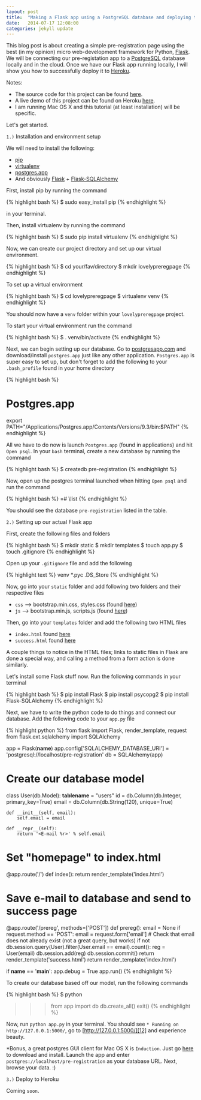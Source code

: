 ```yaml
---
layout: post
title:  "Making a Flask app using a PostgreSQL database and deploying to Heroku"
date:   2014-07-17 12:08:00
categories: jekyll update
---
```


This blog post is about creating a simple pre-registration page using the best (in my opinion) micro web-development framework for Python, [Flask][1]. We will be connecting our pre-registation app to a [PostgreSQL][2] database locally and in the cloud. Once we have our Flask app running locally, I will show you how to successfully deploy it to [Heroku][3].

Notes: 

- The source code for this project can be found [here][4].
- A live demo of this project can be found on Heroku [here](http://flask-postgres-heroku.herokuapp.com/).
- I am running Mac OS X and this tutorial (at least installation) will be specific.

Let's get started.

`1.)` Installation and environment setup

We will need to install the following:

- [pip][5]
- [virtualenv][6]
- [postgres.app][7]
- And obviously [Flask][1] + [Flask-SQLAlchemy](https://pythonhosted.org/Flask-SQLAlchemy/)

First, install pip by running the command

{% highlight bash %}
$ sudo easy_install pip
{% endhighlight %}

in your terminal.

Then, install virtualenv by running the command

{% highlight bash %}
$ sudo pip install virtualenv
{% endhighlight %}

Now, we can create our project directory and set up our virtual environment.

{% highlight bash %}
$ cd your/fav/directory
$ mkdir lovelypreregpage
{% endhighlight %}

To set up a virtual environment

{% highlight bash %}
$ cd lovelypreregpage
$ virtualenv venv
{% endhighlight %}

You should now have a `venv` folder within your `lovelypreregpage` project.

To start your virtual environment run the command

{% highlight bash %}
$ . venv/bin/activate
{% endhighlight %}

Next, we can begin setting up our database. Go to [postgresapp.com][7] and download/install `postgres.app` just like any other application. `Postgres.app` is super easy to set up, but don't forget to add the following to your `.bash_profile` found in your home directory

{% highlight bash %}
# Postgres.app
export PATH="/Applications/Postgres.app/Contents/Versions/9.3/bin:$PATH"
{% endhighlight %}

All we have to do now is launch `Postgres.app` (found in applications) and hit `Open psql`. In your `bash` terminal, create a new database by running the command

{% highlight bash %}
$ createdb pre-registration
{% endhighlight %}

Now, open up the postgres terminal launched when hitting `Open psql` and run the command

{% highlight bash %}
=# \list
{% endhighlight %}

You should see the database `pre-registration` listed in the table.

`2.)` Setting up our actual Flask app

First, create the following files and folders

{% highlight bash %}
$ mkdir static
$ mkdir templates
$ touch app.py
$ touch .gitignore
{% endhighlight %}

Open up your `.gitignore` file and add the following

{% highlight text %}
venv
*.pyc
.DS_Store
{% endhighlight %}

Now, go into your `static` folder and add following two folders and their respective files

- `css` --> bootstrap.min.css, styles.css (found [here][8])
- `js` --> bootstrap.min.js, scripts.js (found [here][9])

Then, go into your `templates` folder and add the following two HTML files

- `index.html` found [here][10]
- `success.html` found [here][11]

A couple things to notice in the HTML files; links to static files in Flask are done a special way, and calling a method from a form action is done similarly.

Let's install some Flask stuff now. Run the following commands in your terminal

{% highlight bash %}
$ pip install Flask
$ pip install psycopg2
$ pip install Flask-SQLAlchemy
{% endhighlight %}

Next, we have to write the python code to do things and connect our database. Add the following code to your `app.py` file

{% highlight python %}
from flask import Flask, render_template, request
from flask.ext.sqlalchemy import SQLAlchemy

app = Flask(__name__)
app.config['SQLALCHEMY_DATABASE_URI'] = 'postgresql://localhost/pre-registration'
db = SQLAlchemy(app)

# Create our database model
class User(db.Model):
	__tablename__ = "users"
    id = db.Column(db.Integer, primary_key=True)
    email = db.Column(db.String(120), unique=True)

    def __init__(self, email):
        self.email = email

    def __repr__(self):
        return '<E-mail %r>' % self.email

# Set "homepage" to index.html
@app.route('/')
def index():
    return render_template('index.html')

# Save e-mail to database and send to success page
@app.route('/prereg', methods=['POST'])
def prereg():
    email = None
    if request.method == 'POST':
        email = request.form['email']
        # Check that email does not already exist (not a great query, but works)
        if not db.session.query(User).filter(User.email == email).count():
            reg = User(email)
            db.session.add(reg)
            db.session.commit()
            return render_template('success.html')
    return render_template('index.html')

if __name__ == '__main__':
    app.debug = True
    app.run()
{% endhighlight %}

To create our database based off our model, run the following commands

{% highlight bash %}
$ python
>>> from app import db
>>> db.create_all()
>>> exit()
{% endhighlight %}

Now, run `python app.py` in your terminal. You should see `* Running on http://127.0.0.1:5000/`, go to [http://127.0.0.1:5000/][12] and experience beauty.

*Bonus, a great postgres GUI client for Mac OS X is `Induction`. Just go [here](http://inductionapp.com/) to download and install. Launch the app and enter `postgres://localhost/pre-registration` as your database URL. Next, browse your data. :)

`3.)` Deploy to Heroku

Coming `soon`.

[1]: http://flask.pocoo.org/
[2]: http://www.postgresql.org/
[3]: https://www.heroku.com/
[4]: https://github.com/sahildiwan/flask-postgres-heroku
[5]: https://pypi.python.org/pypi/pip
[6]: https://virtualenv.pypa.io/en/latest/virtualenv.html
[7]: http://postgresapp.com/
[8]: https://github.com/sahildiwan/flask-postgres-heroku/tree/master/static/css
[9]: https://github.com/sahildiwan/flask-postgres-heroku/tree/master/static/js
[10]: https://github.com/sahildiwan/flask-postgres-heroku/blob/master/templates/index.html
[11]: https://github.com/sahildiwan/flask-postgres-heroku/blob/master/templates/success.html
[12]: http://127.0.0.1:5000/